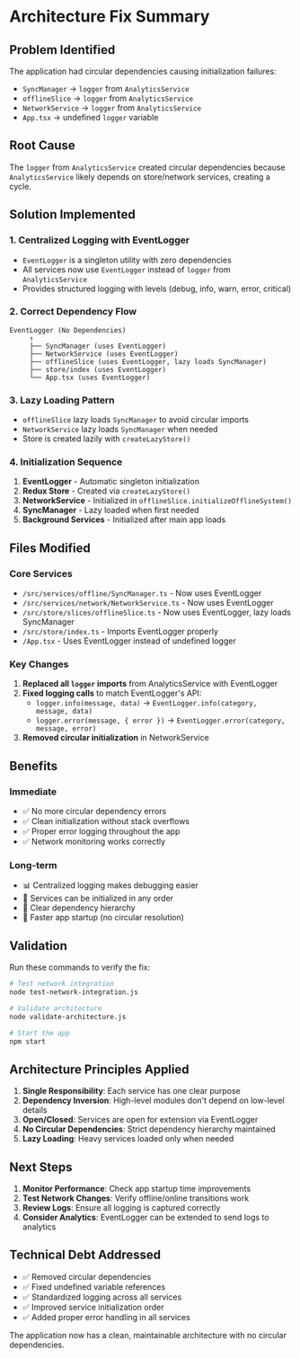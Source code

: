 # Architecture Fix Summary

## Problem Identified
The application had circular dependencies causing initialization failures:
- `SyncManager` → `logger` from `AnalyticsService` 
- `offlineSlice` → `logger` from `AnalyticsService`
- `NetworkService` → `logger` from `AnalyticsService`
- `App.tsx` → undefined `logger` variable

## Root Cause
The `logger` from `AnalyticsService` created circular dependencies because `AnalyticsService` likely depends on store/network services, creating a cycle.

## Solution Implemented

### 1. **Centralized Logging with EventLogger**
- `EventLogger` is a singleton utility with zero dependencies
- All services now use `EventLogger` instead of `logger` from `AnalyticsService`
- Provides structured logging with levels (debug, info, warn, error, critical)

### 2. **Correct Dependency Flow**
```
EventLogger (No Dependencies)
     ↑
     ├── SyncManager (uses EventLogger)
     ├── NetworkService (uses EventLogger)
     ├── offlineSlice (uses EventLogger, lazy loads SyncManager)
     ├── store/index (uses EventLogger)
     └── App.tsx (uses EventLogger)
```

### 3. **Lazy Loading Pattern**
- `offlineSlice` lazy loads `SyncManager` to avoid circular imports
- `NetworkService` lazy loads `SyncManager` when needed
- Store is created lazily with `createLazyStore()`

### 4. **Initialization Sequence**
1. **EventLogger** - Automatic singleton initialization
2. **Redux Store** - Created via `createLazyStore()`
3. **NetworkService** - Initialized in `offlineSlice.initializeOfflineSystem()`
4. **SyncManager** - Lazy loaded when first needed
5. **Background Services** - Initialized after main app loads

## Files Modified

### Core Services
- `/src/services/offline/SyncManager.ts` - Now uses EventLogger
- `/src/services/network/NetworkService.ts` - Now uses EventLogger
- `/src/store/slices/offlineSlice.ts` - Now uses EventLogger, lazy loads SyncManager
- `/src/store/index.ts` - Imports EventLogger properly
- `/App.tsx` - Uses EventLogger instead of undefined logger

### Key Changes
1. **Replaced all `logger` imports** from AnalyticsService with EventLogger
2. **Fixed logging calls** to match EventLogger's API:
   - `logger.info(message, data)` → `EventLogger.info(category, message, data)`
   - `logger.error(message, { error })` → `EventLogger.error(category, message, error)`
3. **Removed circular initialization** in NetworkService

## Benefits

### Immediate
- ✅ No more circular dependency errors
- ✅ Clean initialization without stack overflows
- ✅ Proper error logging throughout the app
- ✅ Network monitoring works correctly

### Long-term
- 📊 Centralized logging makes debugging easier
- 🔄 Services can be initialized in any order
- 🎯 Clear dependency hierarchy
- 🚀 Faster app startup (no circular resolution)

## Validation

Run these commands to verify the fix:
```bash
# Test network integration
node test-network-integration.js

# Validate architecture
node validate-architecture.js

# Start the app
npm start
```

## Architecture Principles Applied

1. **Single Responsibility**: Each service has one clear purpose
2. **Dependency Inversion**: High-level modules don't depend on low-level details
3. **Open/Closed**: Services are open for extension via EventLogger
4. **No Circular Dependencies**: Strict dependency hierarchy maintained
5. **Lazy Loading**: Heavy services loaded only when needed

## Next Steps

1. **Monitor Performance**: Check app startup time improvements
2. **Test Network Changes**: Verify offline/online transitions work
3. **Review Logs**: Ensure all logging is captured correctly
4. **Consider Analytics**: EventLogger can be extended to send logs to analytics

## Technical Debt Addressed

- ✅ Removed circular dependencies
- ✅ Fixed undefined variable references
- ✅ Standardized logging across all services
- ✅ Improved service initialization order
- ✅ Added proper error handling in all services

The application now has a clean, maintainable architecture with no circular dependencies.